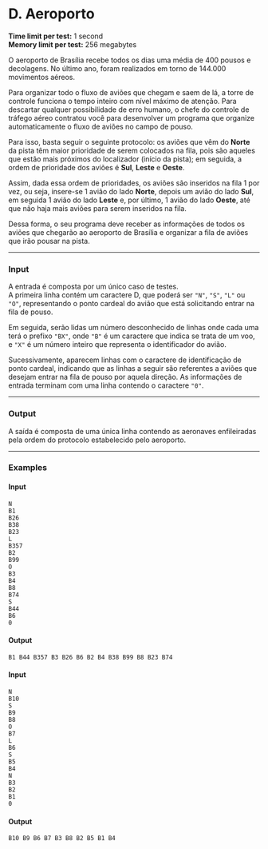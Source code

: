 # D. Aeroporto

**Time limit per test:** 1 second  
**Memory limit per test:** 256 megabytes  

O aeroporto de Brasília recebe todos os dias uma média de 400 pousos e decolagens. No último ano, foram realizados em torno de 144.000 movimentos aéreos.

Para organizar todo o fluxo de aviões que chegam e saem de lá, a torre de controle funciona o tempo inteiro com nível máximo de atenção. Para descartar qualquer possibilidade de erro humano, o chefe do controle de tráfego aéreo contratou você para desenvolver um programa que organize automaticamente o fluxo de aviões no campo de pouso.  

Para isso, basta seguir o seguinte protocolo: os aviões que vêm do **Norte** da pista têm maior prioridade de serem colocados na fila, pois são aqueles que estão mais próximos do localizador (início da pista); em seguida, a ordem de prioridade dos aviões é **Sul**, **Leste** e **Oeste**.  

Assim, dada essa ordem de prioridades, os aviões são inseridos na fila 1 por vez, ou seja, insere-se 1 avião do lado **Norte**, depois um avião do lado **Sul**, em seguida 1 avião do lado **Leste** e, por último, 1 avião do lado **Oeste**, até que não haja mais aviões para serem inseridos na fila.

Dessa forma, o seu programa deve receber as informações de todos os aviões que chegarão ao aeroporto de Brasília e organizar a fila de aviões que irão pousar na pista.

---

### **Input**
A entrada é composta por um único caso de testes.  
A primeira linha contém um caractere D, que poderá ser `"N"`, `"S"`, `"L"` ou `"O"`, representando o ponto cardeal do avião que está solicitando entrar na fila de pouso.  

Em seguida, serão lidas um número desconhecido de linhas onde cada uma terá o prefixo `"BX"`, onde `"B"` é um caractere que indica se trata de um voo, e `"X"` é um número inteiro que representa o identificador do avião.  

Sucessivamente, aparecem linhas com o caractere de identificação de ponto cardeal, indicando que as linhas a seguir são referentes a aviões que desejam entrar na fila de pouso por aquela direção. As informações de entrada terminam com uma linha contendo o caractere `"0"`.

---

### **Output**
A saída é composta de uma única linha contendo as aeronaves enfileiradas pela ordem do protocolo estabelecido pelo aeroporto.

---

### **Examples**

#### **Input**
```
N
B1
B26
B38
B23
L
B357
B2
B99
O
B3
B4
B8
B74
S
B44
B6
0
```

#### **Output**
```
B1 B44 B357 B3 B26 B6 B2 B4 B38 B99 B8 B23 B74
```

#### **Input**
```
N
B10
S
B9
B8
O
B7
L
B6
S
B5
B4
N
B3
B2
B1
0
```

#### **Output**
```
B10 B9 B6 B7 B3 B8 B2 B5 B1 B4
```